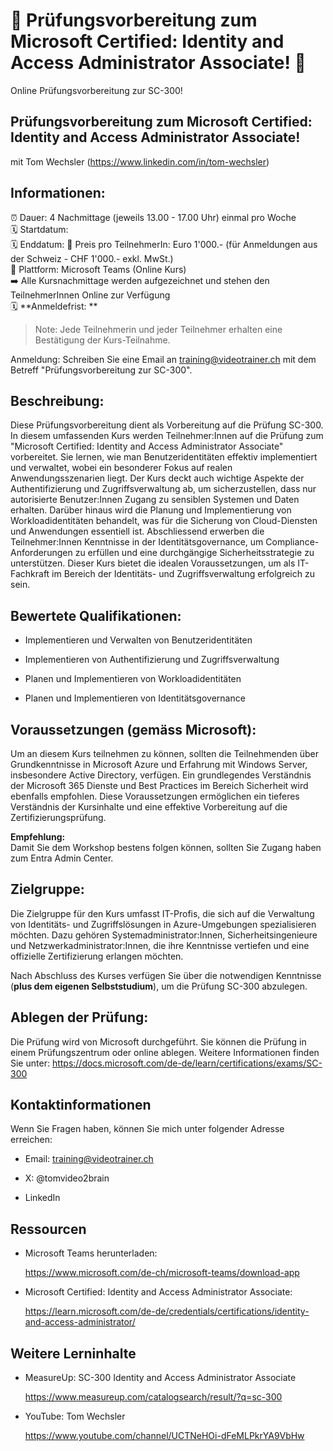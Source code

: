 # 📢 Prüfungsvorbereitung zum Microsoft Certified: Identity and Access Administrator Associate! 📢
Online Prüfungsvorbereitung zur SC-300!

## Prüfungsvorbereitung zum Microsoft Certified: Identity and Access Administrator Associate!
mit Tom Wechsler (https://www.linkedin.com/in/tom-wechsler)

## Informationen:
⏰ Dauer: 4 Nachmittage (jeweils 13.00 - 17.00 Uhr) einmal pro Woche  
🗓️ Startdatum:   
🗓️ Enddatum: 
💸 Preis pro TeilnehmerIn: Euro 1'000.- (für Anmeldungen aus der Schweiz - CHF 1'000.- exkl. MwSt.)  
📍 Plattform: Microsoft Teams (Online Kurs)  
➡️ Alle Kursnachmittage werden aufgezeichnet und stehen den TeilnehmerInnen Online zur Verfügung  
🗓️ **Anmeldefrist: **  

> Note: Jede Teilnehmerin und jeder Teilnehmer erhalten eine Bestätigung der Kurs-Teilnahme.

Anmeldung: Schreiben Sie eine Email an training@videotrainer.ch mit dem Betreff "Prüfungsvorbereitung zur SC-300".  

## Beschreibung:
Diese Prüfungsvorbereitung dient als Vorbereitung auf die Prüfung SC-300. In diesem umfassenden Kurs werden Teilnehmer:Innen auf die Prüfung zum "Microsoft Certified: Identity and Access Administrator Associate" vorbereitet. Sie lernen, wie man Benutzeridentitäten effektiv implementiert und verwaltet, wobei ein besonderer Fokus auf realen Anwendungsszenarien liegt. Der Kurs deckt auch wichtige Aspekte der Authentifizierung und Zugriffsverwaltung ab, um sicherzustellen, dass nur autorisierte Benutzer:Innen Zugang zu sensiblen Systemen und Daten erhalten. Darüber hinaus wird die Planung und Implementierung von Workloadidentitäten behandelt, was für die Sicherung von Cloud-Diensten und Anwendungen essentiell ist. Abschliessend erwerben die Teilnehmer:Innen Kenntnisse in der Identitätsgovernance, um Compliance-Anforderungen zu erfüllen und eine durchgängige Sicherheitsstrategie zu unterstützen. Dieser Kurs bietet die idealen Voraussetzungen, um als IT-Fachkraft im Bereich der Identitäts- und Zugriffsverwaltung erfolgreich zu sein.

## Bewertete Qualifikationen:
- Implementieren und Verwalten von Benutzeridentitäten

- Implementieren von Authentifizierung und Zugriffsverwaltung 

- Planen und Implementieren von Workloadidentitäten

- Planen und Implementieren von Identitätsgovernance

## Voraussetzungen (gemäss Microsoft):
Um an diesem Kurs teilnehmen zu können, sollten die Teilnehmenden über Grundkenntnisse in Microsoft Azure und Erfahrung mit Windows Server, insbesondere Active Directory, verfügen. Ein grundlegendes Verständnis der Microsoft 365 Dienste und Best Practices im Bereich Sicherheit wird ebenfalls empfohlen. Diese Voraussetzungen ermöglichen ein tieferes Verständnis der Kursinhalte und eine effektive Vorbereitung auf die Zertifizierungsprüfung.

**Empfehlung:**  
Damit Sie dem Workshop bestens folgen können, sollten Sie Zugang haben zum Entra Admin Center.

## Zielgruppe:
Die Zielgruppe für den Kurs umfasst IT-Profis, die sich auf die Verwaltung von Identitäts- und Zugriffslösungen in Azure-Umgebungen spezialisieren möchten. Dazu gehören Systemadministrator:Innen, Sicherheitsingenieure und Netzwerkadministrator:Innen, die ihre Kenntnisse vertiefen und eine offizielle Zertifizierung erlangen möchten.  

Nach Abschluss des Kurses verfügen Sie über die notwendigen Kenntnisse (**plus dem eigenen Selbststudium**), um die Prüfung SC-300 abzulegen.

## Ablegen der Prüfung:
Die Prüfung wird von Microsoft durchgeführt. Sie können die Prüfung in einem Prüfungszentrum oder online ablegen. Weitere Informationen finden Sie unter: 
https://docs.microsoft.com/de-de/learn/certifications/exams/SC-300

## Kontaktinformationen
Wenn Sie Fragen haben, können Sie mich unter folgender Adresse erreichen:

- Email: training@videotrainer.ch

- X: @tomvideo2brain

- LinkedIn

## Ressourcen
- Microsoft Teams herunterladen:

  https://www.microsoft.com/de-ch/microsoft-teams/download-app

- Microsoft Certified: Identity and Access Administrator Associate:

  https://learn.microsoft.com/de-de/credentials/certifications/identity-and-access-administrator/

## Weitere Lerninhalte
- MeasureUp: SC-300 Identity and Access Administrator Associate

  https://www.measureup.com/catalogsearch/result/?q=sc-300

- YouTube: Tom Wechsler
  
  https://www.youtube.com/channel/UCTNeHOi-dFeMLPkrYA9VbHw
